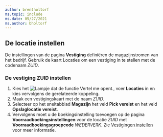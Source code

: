 ```yaml
---
author: brentholtorf
ms.topic: include
ms.date: 05/27/2021
ms.author: bholtorf
---
```

## De locatie instellen

De instellingen van de pagina **Vestiging** definiëren de magazijnstromen van het bedrijf. Gebruik de kaart Locaties om een vestiging in te stellen met de codenaam *ZUID*.

### De vestiging ZUID instellen

1. Kies het ![Lampje dat de functie Vertel me opent.](../media/ui-search/search_small.png "Vertel me wat u wilt doen"), voer **Locaties** in en kies vervolgens de gerelateerde koppeling.  
2. Maak een vestigingskaart met de naam *ZUID*.  
3. Selecteer op het sneltabblad **Magazijn** het veld **Pick vereist** en het veld **Opslaglocatie vereist**.
4. Vervolgens moet u de boekingsinstelling toevoegen op de pagina **Voorraadboekingsinstellingen** voor de locatie *ZUID* met **Voorraadboekingsgroepcode** *WEDERVERK*. Zie [Vestigingen instellen](../inventory-how-setup-locations.md) voor meer informatie.
